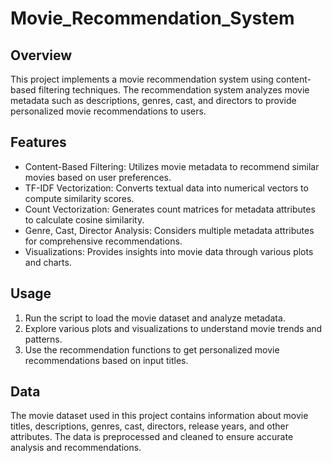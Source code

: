 # Movie_Recommendation_System

## Overview
This project implements a movie recommendation system using content-based filtering techniques. The recommendation system analyzes movie metadata such as descriptions, genres, cast, and directors to provide personalized movie recommendations to users.

## Features
- Content-Based Filtering: Utilizes movie metadata to recommend similar movies based on user preferences.
- TF-IDF Vectorization: Converts textual data into numerical vectors to compute similarity scores.
- Count Vectorization: Generates count matrices for metadata attributes to calculate cosine similarity.
- Genre, Cast, Director Analysis: Considers multiple metadata attributes for comprehensive recommendations.
- Visualizations: Provides insights into movie data through various plots and charts.

## Usage
1. Run the script to load the movie dataset and analyze metadata.
2. Explore various plots and visualizations to understand movie trends and patterns.
3. Use the recommendation functions to get personalized movie recommendations based on input titles.

## Data
The movie dataset used in this project contains information about movie titles, descriptions, genres, cast, directors, release years, and other attributes. The data is preprocessed and cleaned to ensure accurate analysis and recommendations.
